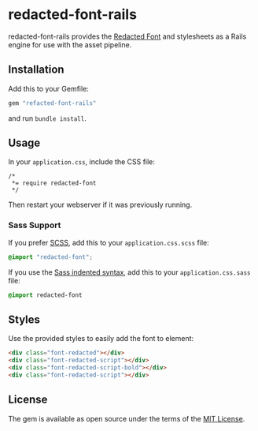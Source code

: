# redacted-font-rails

redacted-font-rails provides the [Redacted Font](https://github.com/christiannaths/Redacted-Font) and stylesheets as a Rails engine for use with the asset pipeline.

## Installation

Add this to your Gemfile:

```ruby
gem "refacted-font-rails"
```

and run `bundle install`.

## Usage

In your `application.css`, include the CSS file:

```
/*
 *= require redacted-font
 */
```

Then restart your webserver if it was previously running.

### Sass Support

If you prefer [SCSS](http://sass-lang.com/documentation/file.SASS_REFERENCE.html), add this to your
`application.css.scss` file:

```scss
@import "redacted-font";
```

If you use the
[Sass indented syntax](http://sass-lang.com/docs/yardoc/file.INDENTED_SYNTAX.html),
add this to your `application.css.sass` file:

```sass
@import redacted-font
```

## Styles

Use the provided styles to easily add the font to element:

```html
<div class="font-redacted"></div>
<div class="font-redacted-script"></div>
<div class="font-redacted-script-bold"></div>
<div class="font-redacted-script"></div>
```

## License
The gem is available as open source under the terms of the [MIT License](http://opensource.org/licenses/MIT).
